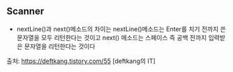 ## Scanner
 - nextLine()과 next()메소드의 차이는 nextLine()메소드는 Enter를 치기 전까지 쓴 문자열을 모두 리턴한다는 것이고 next() 메소드는 스페이스 즉 공백 전까지 입력받은 문자열을 리턴한다는 것이다

출처: https://deftkang.tistory.com/55 [deftkang의 IT]